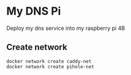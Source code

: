 # My DNS Pi

Deploy my dns service into my raspberry pi 4B

## Create network

    docker network create caddy-net
    docker network create pihole-net
